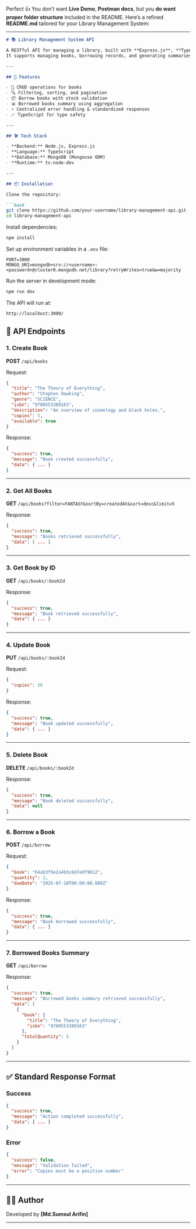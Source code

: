 Perfect 👍 You don’t want **Live Demo**, **Postman docs**, but you **do want proper folder structure** included in the README.
Here’s a refined **README.md** tailored for your Library Management System:

---

````markdown
# 📚 Library Management System API

A RESTful API for managing a library, built with **Express.js**, **TypeScript**, and **MongoDB**.  
It supports managing books, borrowing records, and generating summaries of borrowed books.

---

## 🚀 Features

- 📖 CRUD operations for books
- 🔍 Filtering, sorting, and pagination
- 📦 Borrow books with stock validation
- 📊 Borrowed books summary using aggregation
- ⚡ Centralized error handling & standardized responses
- ✅ TypeScript for type safety

---

## 🛠 Tech Stack

- **Backend:** Node.js, Express.js
- **Language:** TypeScript
- **Database:** MongoDB (Mongoose ODM)
- **Runtime:** ts-node-dev

---

## 📦 Installation

Clone the repository:

```bash
git clone https://github.com/your-username/library-management-api.git
cd library-management-api
````

Install dependencies:

```bash
npm install
```

Set up environment variables in a `.env` file:

```env
PORT=3000
MONGO_URI=mongodb+srv://<username>:<password>@cluster0.mongodb.net/library?retryWrites=true&w=majority
```

Run the server in development mode:

```bash
npm run dev
```

The API will run at:

```
http://localhost:3000/
```

## 📖 API Endpoints

### 1. Create Book

**POST** `/api/books`

Request:

```json
{
  "title": "The Theory of Everything",
  "author": "Stephen Hawking",
  "genre": "SCIENCE",
  "isbn": "9780553380163",
  "description": "An overview of cosmology and black holes.",
  "copies": 5,
  "available": true
}
```

Response:

```json
{
  "success": true,
  "message": "Book created successfully",
  "data": { ... }
}
```

---

### 2. Get All Books

**GET** `/api/books?filter=FANTASY&sortBy=createdAt&sort=desc&limit=5`

Response:

```json
{
  "success": true,
  "message": "Books retrieved successfully",
  "data": [ ... ]
}
```

---

### 3. Get Book by ID

**GET** `/api/books/:bookId`

Response:

```json
{
  "success": true,
  "message": "Book retrieved successfully",
  "data": { ... }
}
```

---

### 4. Update Book

**PUT** `/api/books/:bookId`

Request:

```json
{
  "copies": 50
}
```

Response:

```json
{
  "success": true,
  "message": "Book updated successfully",
  "data": { ... }
}
```

---

### 5. Delete Book

**DELETE** `/api/books/:bookId`

Response:

```json
{
  "success": true,
  "message": "Book deleted successfully",
  "data": null
}
```

---

### 6. Borrow a Book

**POST** `/api/borrow`

Request:

```json
{
  "book": "64ab3f9e2a4b5c6d7e8f9012",
  "quantity": 2,
  "dueDate": "2025-07-18T00:00:00.000Z"
}
```

Response:

```json
{
  "success": true,
  "message": "Book borrowed successfully",
  "data": { ... }
}
```

---

### 7. Borrowed Books Summary

**GET** `/api/borrow`

Response:

```json
{
  "success": true,
  "message": "Borrowed books summary retrieved successfully",
  "data": [
    {
      "book": {
        "title": "The Theory of Everything",
        "isbn": "9780553380163"
      },
      "totalQuantity": 5
    }
  ]
}
```

---

## ✅ Standard Response Format

### Success

```json
{
  "success": true,
  "message": "Action completed successfully",
  "data": { ... }
}
```

### Error

```json
{
  "success": false,
  "message": "Validation failed",
  "error": "Copies must be a positive number"
}
```

---

## 👨‍💻 Author

Developed by **\[Md.Sumsul Arifin]**

---
